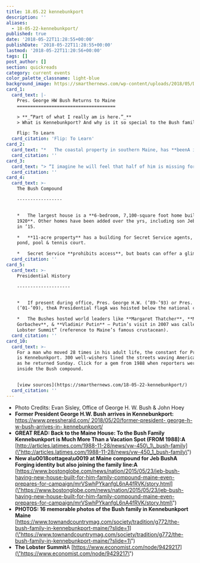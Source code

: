 ```yaml
---
title: 18.05.22 kennebunkport
description: ''
aliases:
  - 18-05-22-kennebunkport/
published: true
date: '2018-05-22T11:28:55+00:00'
publishDate: '2018-05-22T11:28:55+00:00'
lastmod: '2018-05-22T11:20:56+00:00'
tags: []
post_author: []
section: quickreads
category: current events
color_palette_classname: light-blue
background_image: https://smarthernews.com/wp-content/uploads/2018/05/DdrEfzSWkAAs3pw.jpg
card_1:
  card_text: |-
    Pres. George HW Bush Returns to Maine
    =====================================

    > **_“Part of what I really am is here.”_**  
    > What is Kennebunkport? And why is it so special to the Bush family?

    Flip: To Learn
  card_citation: 'Flip: To Learn'
card_2:
  card_text: "*   The coastal property in southern Maine, has **beenA in the family for a century**.\n*   Pres. Bush, 93, hasA visited Walkera\x19s Point in Kennebunkport **every summer since his childhood**, except 1944 when he was an aviator in World War II.\n*   This summer will be Pres. Bush’s **1st summer inA Kennebunkport without Barbara,** his wife of 73 years, who died on April 17th."
  card_citation: ''
card_3:
  card_text: "> “I imagine he will feel that half of him is missing for the rest of his life. But that said, there is no quit in this man. Life goes on, and for George Bush life is to be lived with joy a\x14 especially when he is in Maine.”\n> \n> Jim McGrath, President George H.W. Bush's spokesman"
  card_citation: ''
card_4:
  card_text: >-
    The Bush Compound

    -----------------


    *   The largest house is a **6-bedroom, 7,100-square foot home built in
    1920**. Other homes have been added over the yrs, including son Jeb’s house
    in ’15.

    *   **11-acre property** has a building for Secret Service agents, gym,
    pond, pool & tennis court.

    *   Secret Service **prohibits access**, but boats can offer a glimpse.
  card_citation: ''
card_5:
  card_text: >-
    Presidential History

    --------------------


    *   If present during office, Pres. George H.W. (’89-’93) or Pres. George W.
    (’01-’09), theA Presidential flagA was hoisted below the national colors.

    *   The Bushes hosted world leaders like **Margaret Thatcher**, **Mikhail
    Gorbachev**, & **Vladimir Putin** – Putin’s visit in 2007 was called “The
    Lobster Summit” (reference to Maine’s famous crustacean).
  card_citation: ''
card_10:
  card_text: >-
    For a man who moved 28 times in his adult life, the constant for Pres. Bush
    is Kennebunkport. 300 well-wishers lined the streets waving American flags
    as he returned Sunday. Click for a gem from 1988 when reporters were allowed
    inside the Bush compound.


    [view sources](https://smarthernews.com/18-05-22-kennebunkport/)
  card_citation: ''
---
```

*   Photo Credits: Evan Sisley, Office of George H. W. Bush & John Hoey
*   **Former President George H.W. Bush arrives in Kennebunkport:** [https://www.pressherald.com/ 2018/05/20/former-president- george-h-w-bush-arrives-in- kennebunkport/](\"https://www.pressherald.com/)
*   **GREAT READ: Back to the Maine House: To the Bush Family Kennebunkport is Much More Than a Vacation Spot (FROM 1988):A** [http://articles.latimes.com/1988-11-28/news/vw-450\_1\_bush-family](\"http://articles.latimes.com/1988-11-28/news/vw-450_1_bush-family\")
*   ****New a\\u0018cottagea\\u0019 at Maine compound for Jeb BushA Forging identity but also joining the family line:A**** [https://www.bostonglobe.com/news/nation/2015/05/23/jeb-bush-having-new-house-built-for-him-family-compound-maine-even-prepares-for-campaign/mrVSwhPYkanfgL6nA4fRVK/story.html](\"https://www.bostonglobe.com/news/nation/2015/05/23/jeb-bush-having-new-house-built-for-him-family-compound-maine-even-prepares-for-campaign/mrVSwhPYkanfgL6nA4fRVK/story.html\")
*   **PHOTOS: 16 memorable photos of the Bush family in Kennebunkport Maine**  
    [https://www.townandcountrymag.com/society/tradition/g772/the-bush-family-in-kennebunkport-maine/?slide=1](\"https://www.townandcountrymag.com/society/tradition/g772/the-bush-family-in-kennebunkport-maine/?slide=1\")
*   **The Lobster Summit**A [https://www.economist.com/node/9429217](\"https://www.economist.com/node/9429217\")